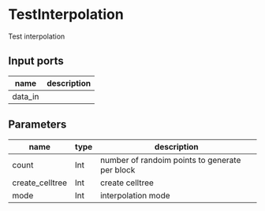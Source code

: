
# TestInterpolation
Test interpolation

## Input ports
|name|description|
|-|-|
|data_in||




## Parameters
|name|type|description|
|-|-|-|
|count|Int|number of randoim points to generate per block|
|create_celltree|Int|create celltree|
|mode|Int|interpolation mode|
